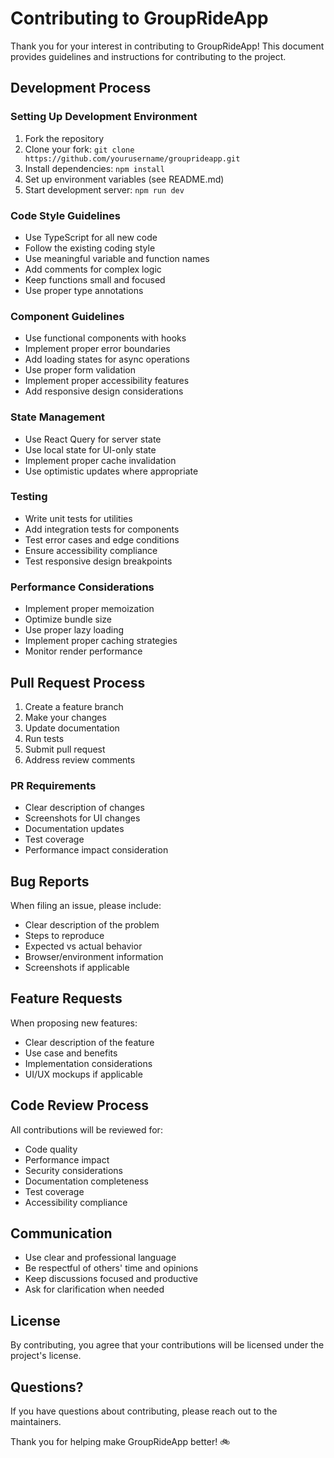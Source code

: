# Contributing to GroupRideApp

Thank you for your interest in contributing to GroupRideApp! This document provides guidelines and instructions for contributing to the project.

## Development Process

### Setting Up Development Environment

1. Fork the repository
2. Clone your fork: `git clone https://github.com/yourusername/grouprideapp.git`
3. Install dependencies: `npm install`
4. Set up environment variables (see README.md)
5. Start development server: `npm run dev`

### Code Style Guidelines

- Use TypeScript for all new code
- Follow the existing coding style
- Use meaningful variable and function names
- Add comments for complex logic
- Keep functions small and focused
- Use proper type annotations

### Component Guidelines

- Use functional components with hooks
- Implement proper error boundaries
- Add loading states for async operations
- Use proper form validation
- Implement proper accessibility features
- Add responsive design considerations

### State Management

- Use React Query for server state
- Use local state for UI-only state
- Implement proper cache invalidation
- Use optimistic updates where appropriate

### Testing

- Write unit tests for utilities
- Add integration tests for components
- Test error cases and edge conditions
- Ensure accessibility compliance
- Test responsive design breakpoints

### Performance Considerations

- Implement proper memoization
- Optimize bundle size
- Use proper lazy loading
- Implement proper caching strategies
- Monitor render performance

## Pull Request Process

1. Create a feature branch
2. Make your changes
3. Update documentation
4. Run tests
5. Submit pull request
6. Address review comments

### PR Requirements

- Clear description of changes
- Screenshots for UI changes
- Documentation updates
- Test coverage
- Performance impact consideration

## Bug Reports

When filing an issue, please include:

- Clear description of the problem
- Steps to reproduce
- Expected vs actual behavior
- Browser/environment information
- Screenshots if applicable

## Feature Requests

When proposing new features:

- Clear description of the feature
- Use case and benefits
- Implementation considerations
- UI/UX mockups if applicable

## Code Review Process

All contributions will be reviewed for:

- Code quality
- Performance impact
- Security considerations
- Documentation completeness
- Test coverage
- Accessibility compliance

## Communication

- Use clear and professional language
- Be respectful of others' time and opinions
- Keep discussions focused and productive
- Ask for clarification when needed

## License

By contributing, you agree that your contributions will be licensed under the project's license.

## Questions?

If you have questions about contributing, please reach out to the maintainers.

Thank you for helping make GroupRideApp better! 🚲